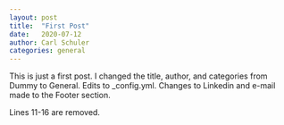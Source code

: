 ```yaml
---
layout: post
title:  "First Post"
date:   2020-07-12
author: Carl Schuler
categories: general
---
```


This is just a first post. I changed the title, author, and categories from Dummy to General. Edits to _config.yml. Changes to Linkedin and e-mail made to the Footer section. 

Lines 11-16 are removed. 
